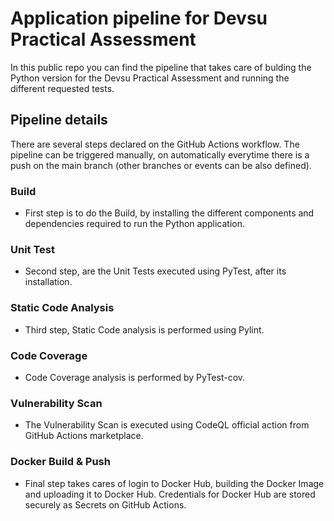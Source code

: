 # Application pipeline for Devsu Practical Assessment

In this public repo you can find the pipeline that takes care of bulding the Python version for the Devsu Practical Assessment and running the different requested tests. 

## Pipeline details

There are several steps declared on the GitHub Actions workflow. 
The pipeline can be triggered manually, on automatically everytime there is a push on the main branch (other branches or events can be also defined).

### Build
- First step is to do the Build, by installing the different components and dependencies required to run the Python application.

### Unit Test
- Second step, are the Unit Tests executed using PyTest, after its installation.

### Static Code Analysis
- Third step, Static Code analysis is performed using Pylint.

### Code Coverage
- Code Coverage analysis is performed by PyTest-cov.

### Vulnerability Scan
- The Vulnerability Scan is executed using CodeQL official action from GitHub Actions marketplace.

### Docker Build & Push
- Final step takes cares of login to Docker Hub, building the Docker Image and uploading it to Docker Hub. Credentials for Docker Hub are stored securely as Secrets on GitHub Actions.





